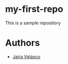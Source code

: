 # my-first-repo

This is a sample repository

# Authors

* [Jaira Velasco](https://github.com/jairavelasco)

